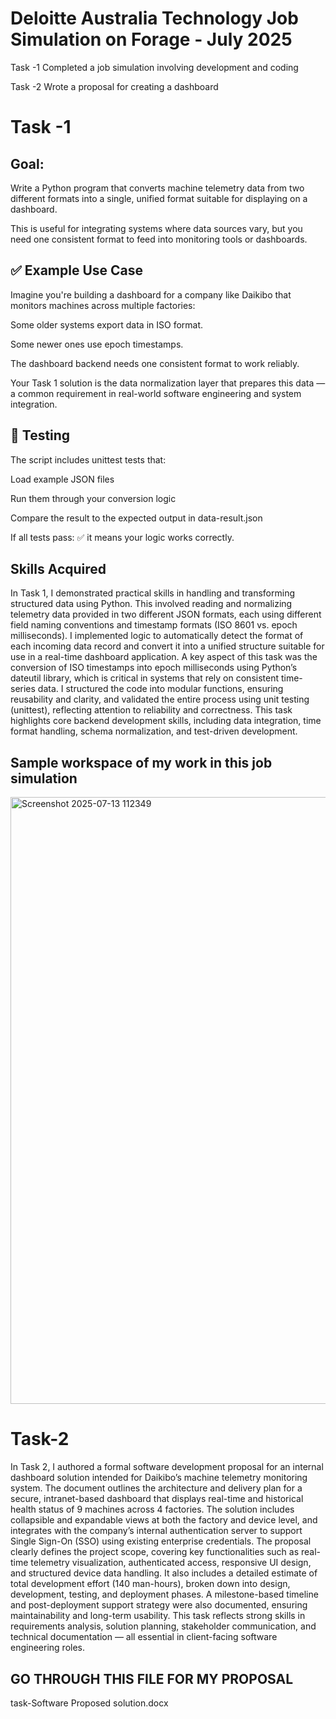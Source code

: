 # Deloitte Australia Technology Job Simulation on Forage - July 2025

 Task -1  Completed a job simulation involving development and coding

 Task -2  Wrote a proposal for creating a dashboard

# Task -1

 
## Goal:
Write a Python program that converts machine telemetry data from two different formats into a single, unified format suitable for displaying on a dashboard.


This is useful for integrating systems where data sources vary, but you need one consistent format to feed into monitoring tools or dashboards.


## ✅ Example Use Case

Imagine you're building a dashboard for a company like Daikibo that monitors machines across multiple factories:

Some older systems export data in ISO format.

Some newer ones use epoch timestamps.

The dashboard backend needs one consistent format to work reliably.

Your Task 1 solution is the data normalization layer that prepares this data — a common requirement in real-world software engineering and system integration.


## 🧪 Testing

The script includes unittest tests that:

Load example JSON files

Run them through your conversion logic

Compare the result to the expected output in data-result.json

If all tests pass: ✅ it means your logic works correctly.

## Skills Acquired

In Task 1, I demonstrated practical skills in handling and transforming structured data using Python. This involved reading and normalizing telemetry data provided in two different JSON formats, each using different field naming conventions and timestamp formats (ISO 8601 vs. epoch milliseconds). I implemented logic to automatically detect the format of each incoming data record and convert it into a unified structure suitable for use in a real-time dashboard application. A key aspect of this task was the conversion of ISO timestamps into epoch milliseconds using Python’s dateutil library, which is critical in systems that rely on consistent time-series data. I structured the code into modular functions, ensuring reusability and clarity, and validated the entire process using unit testing (unittest), reflecting attention to reliability and correctness. This task highlights core backend development skills, including data integration, time format handling, schema normalization, and test-driven development.



## Sample workspace of my work in this job simulation


<img width="1914" height="971" alt="Screenshot 2025-07-13 112349" src="https://github.com/user-attachments/assets/af582940-3d2a-461c-ac62-0ec00b535072" />


 # Task-2

 In Task 2, I authored a formal software development proposal for an internal dashboard solution intended for Daikibo’s machine telemetry monitoring system. The document outlines the architecture and delivery plan for a secure, intranet-based dashboard that displays real-time and historical health status of 9 machines across 4 factories. The solution includes collapsible and expandable views at both the factory and device level, and integrates with the company’s internal authentication server to support Single Sign-On (SSO) using existing enterprise credentials. The proposal clearly defines the project scope, covering key functionalities such as real-time telemetry visualization, authenticated access, responsive UI design, and structured device data handling. It also includes a detailed estimate of total development effort (140 man-hours), broken down into design, development, testing, and deployment phases. A milestone-based timeline and post-deployment support strategy were also documented, ensuring maintainability and long-term usability. This task reflects strong skills in requirements analysis, solution planning, stakeholder communication, and technical documentation — all essential in client-facing software engineering roles.


 ## GO THROUGH THIS FILE FOR MY PROPOSAL  
 
  task-Software Proposed solution.docx 

 


